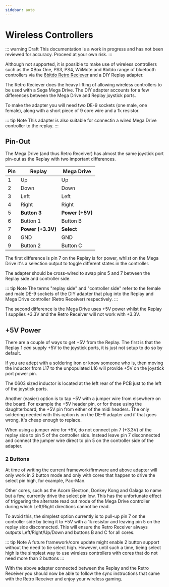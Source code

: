 ```yaml
---
sidebar: auto
---
```

# Wireless Controllers

::: warning Draft
This documentation is a work in progress and has not been reviewed for accuracy.
Proceed at your own risk.
:::

Although not supported, it is possible to make use of wireless controllers such
as the XBox One, PS3, PS4, WiiMote and 8bitdo range of bluetooth controllers via
the [8bitdo Retro Reciever](https://www.8bitdo.com/retro-receiver-genesis-mega-drive/)
and a DIY Replay adapter.

<ZoomableImage src='/images/replay1/wireless_adapter_thumb.jpg' />

The Retro Reciever does the heavy lifting of allowing wireless controllers to be
used with a Sega Mega Drive. The DIY adapter accounts for a few differences between
the Mega Drive and Replay joystick ports.

To make the adapter you will need two DE-9 sockets (one male, one female),
along with a short piece of 9 core wire and a 1k resistor.

::: tip Note
This adapter is also suitable for connectin a wired Mega Drive controller to the
replay.
:::

## Pin-Out

The Mega Drive (and thus Retro Receiver) has almost the same joystick port
pin-out as the Replay with two important differences.

| Pin  | Replay            | Mega Drive    |
| -----|-------------------| ------------- |
| 1    | Up                | Up            |
| 2    | Down              | Down          |
| 3    | Left              | Left          |
| 4    | Right             | Right         |
| 5    | **Button 3**      | **Power (+5V)** |
| 6    | Button 1          | Button B      |
| 7    | **Power (+3.3V)** | **Select**    |
| 8    | GND               | GND           |
| 9    | Button 2          | Button C      |

The first difference is pin 7 on the Replay is for power, whilst on the Mega
Drive it's a selection output to toggle different states in the controller.

The adapter should be cross-wired to swap pins 5 and 7 between the Replay
side and controller side.

::: tip Note
The terms "replay side" and "controller side" refer to the female and male DE-9
sockets of the DIY adapter that plug into the Replay and Mega Drive controller
(Retro Receiver) respectively.
:::

The second difference is the Mega Drive uses +5V power whilst the Replay 1
supplies +3.3V and the Retro Receiver will not work with +3.3V.

## +5V Power

There are a couple of ways to get +5V from the Replay. The first is that
the Replay 1 _can_ supply +5V to the joystick ports, it is just not setup to do
so by default.

<ZoomableImage src='/images/replay1/joystick_pinout_schematic_thumb.jpg' alt='L16/L17'/>

If you are adept with a soldering iron or know someone who is, then
moving the inductor from L17 to the unpopulated L16 will provide +5V on the
joystick port power pin.

The 0603 sized inductor is located at the left rear of the PCB just to the left
of the joystick ports.

<ZoomableImage src='/images/replay1/l16_17_thumb.jpg' alt='L16/L17'/>

Another (easier) option is to tap +5V with a jumper wire from elsewhere on the board.
For example the +5V header pin, or for those using the daughterboard, the +5V pin
from either of the midi headers. The only soldering needed with this option is
on the DE-9 adapter and if that goes wrong, it's cheap enough to replace.

When using a jumper wire for +5V, do not connect pin 7 (+3.3V) of the replay side
to pin 5 of the controller side. Instead leave pin 7 disconnected and connect
the jumper wire direct to pin 5 on the controller side of the adapter.

### 2 Buttons

At time of writing the current framework/firmware and above adapter will only work in 2
button mode and only with cores that happen to drive the select pin high, for example,
Pac-Man.

Other cores, such as the Acorn Electron, Donkey Kong and Galaga to name but a
few, currently drive the select pin low. This has the unfortunate effect of triggering
the alternate read out mode of the Mega Drive controller during which Left/Right
directions cannot be read.

To avoid this, the simplest option currently is to pull-up pin 7 on the controller
side by tieing it to +5V with a 1k resistor and leaving pin 5 on the replay side
disconnected. This will ensure the Retro Receiver always outputs Left/Right/Up/Down and
buttons B and C for all cores.

::: tip Note
A future framework/core update might enable 2 button support without the need to
tie select high. However, until such a time, tieing select high is the simplest
way to use wireless controllers with cores that do not need more than 2 buttons
:::

With the above adapter connected between the Replay and the Retro Receiver you
should now be able to follow the sync instructions that came with the Retro
Receiver and enjoy your wireless gaming.
